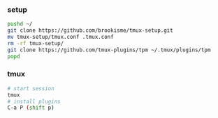 
### setup
```bash
pushd ~/
git clone https://github.com/brookisme/tmux-setup.git
mv tmux-setup/tmux.conf .tmux.conf
rm -rf tmux-setup/
git clone https://github.com/tmux-plugins/tpm ~/.tmux/plugins/tpm
popd
```

### tmux
```bash
# start session
tmux
# install plugins
C-a P (shift p)
```
